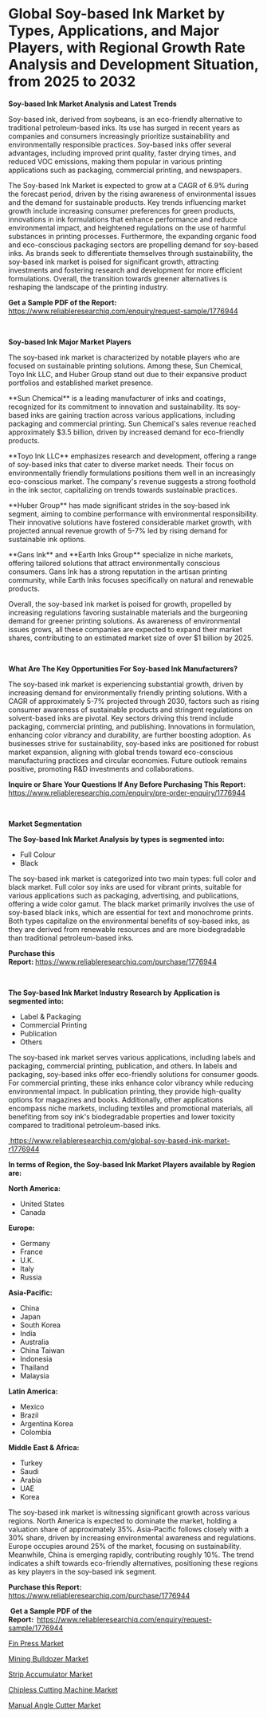 <p><h1>Global Soy-based Ink Market by Types, Applications, and Major Players, with Regional Growth Rate Analysis and Development Situation, from 2025 to 2032</h1></p><p><strong>Soy-based Ink Market Analysis and Latest Trends</strong></p>
<p><p>Soy-based ink, derived from soybeans, is an eco-friendly alternative to traditional petroleum-based inks. Its use has surged in recent years as companies and consumers increasingly prioritize sustainability and environmentally responsible practices. Soy-based inks offer several advantages, including improved print quality, faster drying times, and reduced VOC emissions, making them popular in various printing applications such as packaging, commercial printing, and newspapers.</p><p>The Soy-based Ink Market is expected to grow at a CAGR of 6.9% during the forecast period, driven by the rising awareness of environmental issues and the demand for sustainable products. Key trends influencing market growth include increasing consumer preferences for green products, innovations in ink formulations that enhance performance and reduce environmental impact, and heightened regulations on the use of harmful substances in printing processes. Furthermore, the expanding organic food and eco-conscious packaging sectors are propelling demand for soy-based inks. As brands seek to differentiate themselves through sustainability, the soy-based ink market is poised for significant growth, attracting investments and fostering research and development for more efficient formulations. Overall, the transition towards greener alternatives is reshaping the landscape of the printing industry.</p></p>
<p><strong>Get a Sample PDF of the Report:&nbsp;</strong> <a href="https://www.reliableresearchiq.com/enquiry/request-sample/1776944?utm_campaign=3519&utm_medium=2&utm_source=Github&utm_content=ia&utm_term=25032025&utm_id=soy-based-ink">https://www.reliableresearchiq.com/enquiry/request-sample/1776944</a></p>
<p>&nbsp;</p>
<p><strong>Soy-based Ink Major Market Players</strong></p>
<p><p>The soy-based ink market is characterized by notable players who are focused on sustainable printing solutions. Among these, Sun Chemical, Toyo Ink LLC, and Huber Group stand out due to their expansive product portfolios and established market presence.</p><p>**Sun Chemical** is a leading manufacturer of inks and coatings, recognized for its commitment to innovation and sustainability. Its soy-based inks are gaining traction across various applications, including packaging and commercial printing. Sun Chemical's sales revenue reached approximately $3.5 billion, driven by increased demand for eco-friendly products.</p><p>**Toyo Ink LLC** emphasizes research and development, offering a range of soy-based inks that cater to diverse market needs. Their focus on environmentally friendly formulations positions them well in an increasingly eco-conscious market. The company's revenue suggests a strong foothold in the ink sector, capitalizing on trends towards sustainable practices.</p><p>**Huber Group** has made significant strides in the soy-based ink segment, aiming to combine performance with environmental responsibility. Their innovative solutions have fostered considerable market growth, with projected annual revenue growth of 5-7% led by rising demand for sustainable ink options.</p><p>**Gans Ink** and **Earth Inks Group** specialize in niche markets, offering tailored solutions that attract environmentally conscious consumers. Gans Ink has a strong reputation in the artisan printing community, while Earth Inks focuses specifically on natural and renewable products.</p><p>Overall, the soy-based ink market is poised for growth, propelled by increasing regulations favoring sustainable materials and the burgeoning demand for greener printing solutions. As awareness of environmental issues grows, all these companies are expected to expand their market shares, contributing to an estimated market size of over $1 billion by 2025.</p></p>
<p>&nbsp;</p>
<p><strong>What Are The Key Opportunities For Soy-based Ink Manufacturers?</strong></p>
<p><p>The soy-based ink market is experiencing substantial growth, driven by increasing demand for environmentally friendly printing solutions. With a CAGR of approximately 5-7% projected through 2030, factors such as rising consumer awareness of sustainable products and stringent regulations on solvent-based inks are pivotal. Key sectors driving this trend include packaging, commercial printing, and publishing. Innovations in formulation, enhancing color vibrancy and durability, are further boosting adoption. As businesses strive for sustainability, soy-based inks are positioned for robust market expansion, aligning with global trends toward eco-conscious manufacturing practices and circular economies. Future outlook remains positive, promoting R&D investments and collaborations.</p></p>
<p><strong>Inquire or Share Your Questions If Any Before Purchasing This Report:</strong> <a href="https://www.reliableresearchiq.com/enquiry/pre-order-enquiry/1776944?utm_campaign=3519&utm_medium=2&utm_source=Github&utm_content=ia&utm_term=25032025&utm_id=soy-based-ink">https://www.reliableresearchiq.com/enquiry/pre-order-enquiry/1776944</a></p>
<p>&nbsp;</p>
<p><strong>Market Segmentation</strong></p>
<p><strong>The Soy-based Ink Market Analysis by types is segmented into:</strong></p>
<p><ul><li>Full Colour</li><li>Black</li></ul></p>
<p><p>The soy-based ink market is categorized into two main types: full color and black market. Full color soy inks are used for vibrant prints, suitable for various applications such as packaging, advertising, and publications, offering a wide color gamut. The black market primarily involves the use of soy-based black inks, which are essential for text and monochrome prints. Both types capitalize on the environmental benefits of soy-based inks, as they are derived from renewable resources and are more biodegradable than traditional petroleum-based inks.</p></p>
<p><strong>Purchase this Report:&nbsp;</strong><a href="https://www.reliableresearchiq.com/purchase/1776944?utm_campaign=3519&utm_medium=2&utm_source=Github&utm_content=ia&utm_term=25032025&utm_id=soy-based-ink">https://www.reliableresearchiq.com/purchase/1776944</a></p>
<p>&nbsp;</p>
<p><strong>The Soy-based Ink Market Industry Research by Application is segmented into:</strong></p>
<p><ul><li>Label & Packaging</li><li>Commercial Printing</li><li>Publication</li><li>Others</li></ul></p>
<p><p>The soy-based ink market serves various applications, including labels and packaging, commercial printing, publication, and others. In labels and packaging, soy-based inks offer eco-friendly solutions for consumer goods. For commercial printing, these inks enhance color vibrancy while reducing environmental impact. In publication printing, they provide high-quality options for magazines and books. Additionally, other applications encompass niche markets, including textiles and promotional materials, all benefiting from soy ink's biodegradable properties and lower toxicity compared to traditional petroleum-based inks.</p></p>
<p><a href="https://www.reliableresearchiq.com/global-soy-based-ink-market-r1776944?utm_campaign=3519&utm_medium=2&utm_source=Github&utm_content=ia&utm_term=25032025&utm_id=soy-based-ink">&nbsp;https://www.reliableresearchiq.com/global-soy-based-ink-market-r1776944</a></p>
<p><strong>In terms of Region, the Soy-based Ink Market Players available by Region are:</strong></p>
<p>
    <p> <strong> North America: </strong>
        <ul>
            <li>United States</li>
            <li>Canada</li>
        </ul>
        </p> 
    <p> <strong> Europe: </strong>
        <ul>
            <li>Germany</li>
            <li>France</li>
            <li>U.K.</li>
            <li>Italy</li>
            <li>Russia</li>
        </ul>
        </p> 
    <p> <strong> Asia-Pacific: </strong>
        <ul>
            <li>China</li>
            <li>Japan</li>
            <li>South Korea</li>
            <li>India</li>
            <li>Australia</li>
            <li>China Taiwan</li>
            <li>Indonesia</li>
            <li>Thailand</li>
            <li>Malaysia</li>
        </ul>
        </p> 
    <p> <strong> Latin America: </strong>
        <ul>
            <li>Mexico</li>
            <li>Brazil</li>
            <li>Argentina Korea</li>
            <li>Colombia</li>
        </ul>
        </p> 
    <p> <strong> Middle East & Africa: </strong>
        <ul>
            <li>Turkey</li>
            <li>Saudi</li>
            <li>Arabia</li>
            <li>UAE</li>
            <li>Korea</li>
        </ul>
    </p>
    </p>
<p><p>The soy-based ink market is witnessing significant growth across various regions. North America is expected to dominate the market, holding a valuation share of approximately 35%. Asia-Pacific follows closely with a 30% share, driven by increasing environmental awareness and regulations. Europe occupies around 25% of the market, focusing on sustainability. Meanwhile, China is emerging rapidly, contributing roughly 10%. The trend indicates a shift towards eco-friendly alternatives, positioning these regions as key players in the soy-based ink segment.</p></p>
<p><strong>Purchase this Report: </strong><a href="https://www.reliableresearchiq.com/purchase/1776944?utm_campaign=3519&utm_medium=2&utm_source=Github&utm_content=ia&utm_term=25032025&utm_id=soy-based-ink">https://www.reliableresearchiq.com/purchase/1776944</a></p>
<p>&nbsp;<strong>Get a Sample PDF of the Report:&nbsp;&nbsp;</strong><a href="https://www.reliableresearchiq.com/enquiry/request-sample/1776944?utm_campaign=3519&utm_medium=2&utm_source=Github&utm_content=ia&utm_term=25032025&utm_id=soy-based-ink">https://www.reliableresearchiq.com/enquiry/request-sample/1776944</a></p>
<p><strong></strong></p>
<p><p><a href="https://www.linkedin.com/pulse/fin-press-market-size-expanding-cagr-92-period-2025-2032-9eyke?utm_campaign=3519&utm_medium=2&utm_source=Github&utm_content=ia&utm_term=25032025&utm_id=soy-based-ink">Fin Press Market</a></p><p><a href="https://www.linkedin.com/pulse/research-examination-onthe-mining-bulldozer-marketsize-share-attye?utm_campaign=3519&utm_medium=2&utm_source=Github&utm_content=ia&utm_term=25032025&utm_id=soy-based-ink">Mining Bulldozer Market</a></p><p><a href="https://www.linkedin.com/pulse/analysis-market-strip-accumulator-illuminating-elements-jdw6c?utm_campaign=3519&utm_medium=2&utm_source=Github&utm_content=ia&utm_term=25032025&utm_id=soy-based-ink">Strip Accumulator Market</a></p><p><a href="https://www.linkedin.com/pulse/exploring-10-growth-chipless-cutting-machine-market-2032-key-kbzke?utm_campaign=3519&utm_medium=2&utm_source=Github&utm_content=ia&utm_term=25032025&utm_id=soy-based-ink">Chipless Cutting Machine Market</a></p><p><a href="https://www.linkedin.com/pulse/manual-angle-cutter-market-analysis-report-key-players-overview-elrxe?utm_campaign=3519&utm_medium=2&utm_source=Github&utm_content=ia&utm_term=25032025&utm_id=soy-based-ink">Manual Angle Cutter Market</a></p></p>